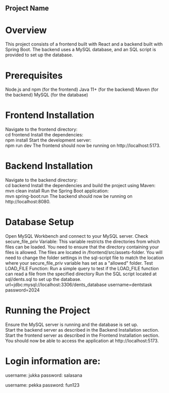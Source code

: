 ## Project Name

# Overview
This project consists of a frontend built with React and a backend built with Spring Boot. The backend uses a MySQL database, and an SQL script is provided to set up the database.

# Prerequisites
Node.js and npm (for the frontend)
Java 11+ (for the backend)
Maven (for the backend)
MySQL (for the database)

# Frontend Installation
Navigate to the frontend directory:  
cd frontend
Install the dependencies:  
npm install
Start the development server:  
npm run dev
The frontend should now be running on http://localhost:5173.  

# Backend Installation
Navigate to the backend directory:  
cd backend
Install the dependencies and build the project using Maven:  
mvn clean install
Run the Spring Boot application:  
mvn spring-boot:run
The backend should now be running on http://localhost:8080.  

# Database Setup
Open MySQL Workbench and connect to your MySQL server. 
Check secure_file_priv Variable: This variable restricts the directories from which files can be loaded. You need to ensure that the directory containing your files is allowed. The files are located in /frontend/src/assets-folder.
You will need to change the folder settings in the sql-script file to match the location where your secure_file_priv variable has set as a "allowed" folder.
Test LOAD_FILE Function: Run a simple query to test if the LOAD_FILE function can read a file from the specified directory
Run the SQL script located at sql/dents.sql to set up the database.
url=jdbc:mysql://localhost:3306/dents_database
username=dentstask
password=2024

# Running the Project
Ensure the MySQL server is running and the database is set up.  
Start the backend server as described in the Backend Installation section.  
Start the frontend server as described in the Frontend Installation section.  
You should now be able to access the application at http://localhost:5173.

# Login information are:
username: jukka
password: salasana

username: pekka
password: fun123



